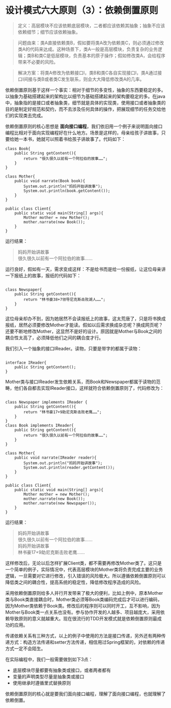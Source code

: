 # 设计模式六大原则（3）：依赖倒置原则

> 定义：高层模块不应该依赖底层模块，二者都应该依赖其抽象；抽象不应该依赖细节；细节应该依赖抽象。

> 问题由来：类A直接依赖类B，假如要将类A改为依赖类C，则必须通过修改类A的代码来达成。这种场景下，类A一般是高层模块，负责复杂的业务逻辑；类B和类C是低层模块，负责基本的原子操作；假如修改类A，会给程序带来不必要的风险。

> 解决方案：将类A修改为依赖接口I，类B和类C各自实现接口I，类A通过接口I间接与类B或者类C发生联系，则会大大降低修改类A的几率。

依赖倒置原则基于这样一个事实：相对于细节的多变性，抽象的东西要稳定的多。以抽象为基础搭建起来的架构比以细节为基础搭建起来的架构要稳定的多。在java中，抽象指的是接口或者抽象类，细节就是具体的实现类，使用接口或者抽象类的目的是制定好规范和契约，而不去涉及任何具体的操作，把展现细节的任务交给他们的实现类去完成。

依赖倒置原则的核心思想是 **面向接口编程**，我们依旧用一个例子来说明面向接口编程比相对于面向实现编程好在什么地方。场景是这样的，母亲给孩子讲故事，只要给她一本书，她就可以照着书给孩子讲故事了。代码如下：

```
class Book{  
    public String getContent(){  
        return "很久很久以前有一个阿拉伯的故事……";  
    }  
}  

class Mother{  
    public void narrate(Book book){  
        System.out.println("妈妈开始讲故事");  
        System.out.println(book.getContent());  
    }  
}  

public class Client{  
    public static void main(String[] args){  
        Mother mother = new Mother();  
        mother.narrate(new Book());  
    }  
}  

```

运行结果：

> 妈妈开始讲故事  
很久很久以前有一个阿拉伯的故事……


运行良好，假如有一天，需求变成这样：不是给书而是给一份报纸，让这位母亲讲一下报纸上的故事，报纸的代码如下：

```

class Newspaper{  
    public String getContent(){  
        return "林书豪38+7领导尼克斯击败湖人……";  
    }  
}  

```

这位母亲却办不到，因为她居然不会读报纸上的故事，这太荒唐了，只是将书换成报纸，居然必须要修改Mother才能读。假如以后需求换成杂志呢？换成网页呢？还要不断地修改Mother，这显然不是好的设计。原因就是Mother与Book之间的耦合性太高了，必须降低他们之间的耦合度才行。

我们引入一个抽象的接口IReader。读物，只要是带字的都属于读物：

```

interface IReader{  
    public String getContent();  
}

```

Mother类与接口IReader发生依赖关系，而Book和Newspaper都属于读物的范畴，他们各自都去实现IReader接口，这样就符合依赖倒置原则了，代码修改为：

```

class Newspaper implements IReader {  
    public String getContent(){  
        return "林书豪17+9助尼克斯击败老鹰……";  
    }  
}  
class Book implements IReader{  
    public String getContent(){  
        return "很久很久以前有一个阿拉伯的故事……";  
    }  
}  

class Mother{  
    public void narrate(IReader reader){  
        System.out.println("妈妈开始讲故事");  
        System.out.println(reader.getContent());  
    }  
}  

public class Client{  
    public static void main(String[] args){  
        Mother mother = new Mother();  
        mother.narrate(new Book());  
        mother.narrate(new Newspaper());  
    }  
}  

```

运行结果：

> 妈妈开始讲故事  
很久很久以前有一个阿拉伯的故事……  
妈妈开始讲故事  
林书豪17+9助尼克斯击败老鹰……  

这样修改后，无论以后怎样扩展Client类，都不需要再修改Mother类了。这只是一个简单的例子，实际情况中，代表高层模块的Mother类将负责完成主要的业务逻辑，一旦需要对它进行修改，引入错误的风险极大。所以遵循依赖倒置原则可以降低类之间的耦合性，提高系统的稳定性，降低修改程序造成的风险。

采用依赖倒置原则给多人并行开发带来了极大的便利，比如上例中，原本Mother类与Book类直接耦合时，Mother类必须等Book类编码完成后才可以进行编码，因为Mother类依赖于Book类。修改后的程序则可以同时开工，互不影响，因为Mother与Book类一点关系也没有。参与协作开发的人越多、项目越庞大，采用依赖导致原则的意义就越重大。现在很流行的TDD开发模式就是依赖倒置原则最成功的应用。

传递依赖关系有三种方式，以上的例子中使用的方法是接口传递，另外还有两种传递方式：构造方法传递和setter方法传递，相信用过Spring框架的，对依赖的传递方式一定不会陌生。

在实际编程中，我们一般需要做到如下3点：

- 底层模块尽量都要有抽象类或接口，或者两者都有  
- 变量的声明类型尽量是抽象类或接口  
- 使用继承时遵循里式替换原则  

依赖倒置原则的核心就是要我们面向接口编程，理解了面向接口编程，也就理解了依赖倒置。
